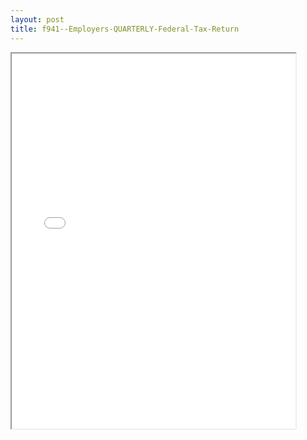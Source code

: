 ```yaml
---
layout: post
title: f941--Employers-QUARTERLY-Federal-Tax-Return
---
```


<div class="pdf-container">
<iframe src="/ea/_pdf-2-md/f941--Employers-QUARTERLY-Federal-Tax-Return.pdf" height="600" width="90%" allowFullScreen="true"></iframe>
</div>

